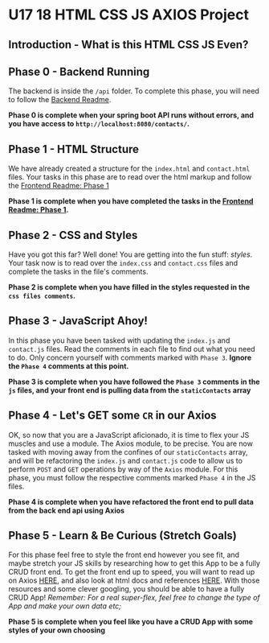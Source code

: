 # U17 18 HTML CSS JS AXIOS Project

## Introduction - What is this HTML CSS JS Even?

## Phase 0 - Backend Running
The backend is inside the `/api` folder. To complete this phase, you will need to follow the [Backend Readme](/api/README.md).

**Phase 0 is complete when your spring boot API runs without errors, and you have access to `http://localhost:8080/contacts/`.**

## Phase 1 - HTML Structure
We have already created a structure for the `index.html` and `contact.html` files. Your tasks in this phase are to read over the html markup and follow the [Frontend Readme: Phase 1](/frontend/README.md)

**Phase 1 is complete when you have completed the tasks in the [Frontend Readme: Phase 1](/frontend/README.md).**

## Phase 2 - CSS and Styles
Have you got this far? Well done! You are getting into the fun stuff: *styles*. Your task now is to read over the `index.css` and `contact.css` files and complete the tasks in the file's comments.

**Phase 2 is complete when you have filled in the styles requested in the `css files comments`.**

## Phase 3 - JavaScript Ahoy!
In this phase you have been tasked with updating the `index.js` and `contact.js` files. Read the comments in each file to find out what you need to do. Only concern yourself with comments marked with `Phase 3`. **Ignore the `Phase 4` comments at this point.**

**Phase 3 is complete when you have followed the `Phase 3` comments in the `js` files, and your front end is pulling data from the `staticContacts` array**

## Phase 4 - Let's GET some `CR` in our Axios
OK, so now that you are a JavaScript aficionado, it is time to flex your JS muscles and use a module. The Axios module, to be precise. You are now tasked with moving away from the confines of our `staticContacts` array, and will be refactoring the `index.js` and `contact.js` code to allow us to perform `POST` and `GET` operations by way of the `Axios` module. For this phase, you must follow the respective comments marked `Phase 4` in the JS files.

**Phase 4 is complete when you have refactored the front end to pull data from the back end api using Axios**

## Phase 5 - Learn & Be Curious (Stretch Goals)
For this phase feel free to style the front end however you see fit, and maybe stretch your JS skills by researching how to get this App to be a fully CRUD front end.
To get the front end up to speed, you will want to read up on Axios [HERE](https://axios-http.com/docs/intro), and also look at html docs and references [HERE](https://www.w3schools.com/tags/default.asp). With those resources and some clever googling, you should be able to have a fully CRUD App! *Remember: For a real super-flex, feel free to change the type of App and make your own data etc;*

**Phase 5 is complete when you feel like you have a CRUD App with some styles of your own choosing**
